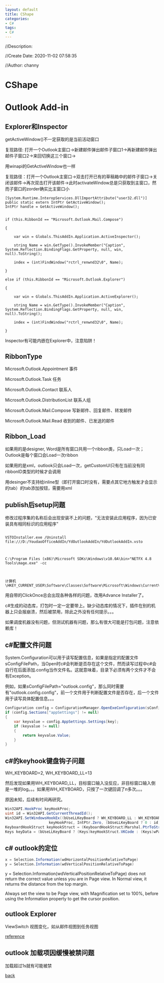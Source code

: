 ```yaml
---
layout: default
title: CShape
categories:
- C#
tags:
- C#
---
```

//Description:

//Create Date: 2020-11-02 07:58:35

//Author: channy

# CShape

# Outlook Add-in

## Explorer和Inspector

getActiveWindow()不一定获取的是当前活动窗口

复现路径: 打开一个Outlook主窗口->新建邮件弹出邮件子窗口1->再新建邮件弹出邮件子窗口2->来回切换这三个窗口->

用winapi的GetActiveWindow也一样

复现路径：打开一个Outlook主窗口->双击打开已有的草稿箱中的邮件子窗口->关闭该邮件->再次双击打开该邮件->此时activateWindow总是只获取到主窗口，然而子窗口的zorder确实比主窗口小

```
[System.Runtime.InteropServices.DllImportAttribute("user32.dll")]
public static extern IntPtr GetActiveWindow();
IntPtr handle = GetActiveWindow();
```

```

if (this.RibbonId == "Microsoft.Outlook.Mail.Compose")

{

	var win = Globals.ThisAddIn.Application.ActiveInspector();

	string Name = win.GetType().InvokeMember("Caption", System.Reflection.BindingFlags.GetProperty, null, win, null).ToString();

	index = (int)FindWindow("rctrl_renwnd32\0", Name);

}

else if (this.RibbonId == "Microsoft.Outlook.Explorer")

{

	var win = Globals.ThisAddIn.Application.ActiveExplorer();

	string Name = win.GetType().InvokeMember("Caption", System.Reflection.BindingFlags.GetProperty, null, win, null).ToString();

	index = (int)FindWindow("rctrl_renwnd32\0", Name);

}

```

Inspector有可能内嵌在Explorer中，注意陷阱！

## RibbonType

Microsoft.Outlook.Appointment 事件

Microsoft.Outlook.Task 任务

Microsoft.Outlook.Contact 联系人

Microsoft.Outlook.DistributionList 联系人组

Microsoft.Outlook.Mail.Compose 写新邮件、回复邮件、转发邮件

Microsoft.Outlook.Mail.Read 收到的邮件、已发送的邮件

## Ribbon_Load

如果用的是designer, Word是所有窗口共用一个ribbon类，只Load一次；Outlook是每个窗口会Load一次ribbon

如果用的是xml，outlook只会Load一次，getCustomUI只有在当前没有同ribbonID类型的时候才会调用

用desinger不支持给inline型（即打开窗口时没有，需要点其它地方触发才会显示的tab）的tab添加按钮，需要用xml

## publish后setup问题

修改过程序集的名称后会出现安装不上的问题，“无法安装此应用程序，因为已安装具有相同标识的应用程序”

```

VSTOInstaller.exe /Uninstall file:///D:/YoudaoOfficeAddIn/YdOutlookAddIn/YdOutlookAddIn.vsto



C:\Program Files (x86)\Microsoft SDKs\Windows\v10.0A\bin>"NETFX 4.8 Tools\mage.exe" -cc



计算机\HKEY_CURRENT_USER\Software\Classes\Software\Microsoft\Windows\CurrentVersion\Deployment\SideBySide\2.0\StateManager

```

用自带的ClickOnce总会出现各种各样的问题，改用Advance Installer了。

c#生成的动态库，打包时一定一定要带上。缺少动态库的情况下，插件在别的机器上只会报崩溃，然后被禁用，除此之外没有任何提示。。。

如果调度机器没有问题，但测试机器有问题，那么有很大可能是打包问题，注意依赖库！

## c#配置文件问题

System.Configuration可以用于读写配置信息，如果是指定的配置文件sConfigFilePath，当Open时c#会判断是否存在这个文件，然而读写过程中c#会自行在后面添加.config当作文件名。这就意味着，目录下必须有两个文件才不会有Exception。

例如，如果sConfigFilePath="outlook.config"，那么同时需要有"outlook.config.config"，前一个文件用于判断配置文件是否存在，后一个文件用于读写具体配置信息。。。

```c#
Configuration config = ConfigurationManager.OpenExeConfiguration(sConfigFilePath);
if (config.Sections["appSettings"] != null)
{
	var keyvalue = config.AppSettings.Settings[key];
	if (keyvalue != null)
	{
		return keyvalue.Value;
	}
}
```

## c#的keyhook键盘钩子问题

WH_KEYBOARD=2, WH_KEYBOARD_LL=13

然后发现如果用WH_KEYBOARD_LL，目标窗口输入没反应，非目标窗口输入倒是一堆的log。。。如果用WH_KEYBOARD，只按了一次键回调了n多次。。。

原因未知，后续有时间再研究。

```c#
Win32API.HookProc keyHookProc;
uint id = Win32API.GetCurrentThreadId();
Win32API.SetWindowsHookEx((bUseLLKeyBoard ? WH_KEYBOARD_LL : WH_KEYBOARD), 
                    keyHookProc, IntPtr.Zero, (bUseLLKeyBoard ? 0 : id));
KeyboardHookStruct keyHookStruct = (KeyboardHookStruct)Marshal.PtrToStructure(lParam, typeof(KeyboardHookStruct));
Keys keyData = (bUseLLKeyBoard ? (Keys)keyHookStruct.VKCode : (Keys)wParam);
```

## c# outlook的定位 

```c#
x = Selection.Information(wdHorizontalPositionRelativeToPage)
y = Selection.Information(wdVerticalPositionRelativeToPage)
```

y = Selection.Information(wdVerticalPositionRelativeToPage) does not return the correct value unless you are in Page view. In Normal view, it returns the distance from the top margin.

Always set the view to be Page view, with Magnification set to 100%, before using the Information property to get the cursor position.

## outlook Explorer

ViewSwitch 视图变化，如从邮件视图到任务视图

[reference](https://wordmvp.com/FAQs/MacrosVBA/GetPosRelToPage.htm)

## outlook 加载项因缓慢被禁问题

加载超过1s就有可能被禁

[back](./)

